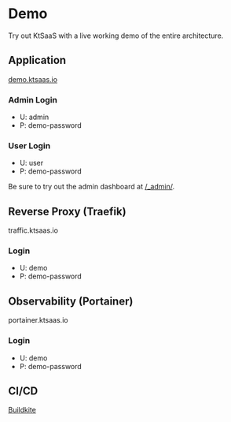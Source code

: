 # Demo

Try out KtSaaS with a live working demo of the entire architecture.

## Application

[demo.ktsaas.io](https://demo.ktsaas.io/)

### Admin Login
- U: admin
- P: demo-password

### User Login
- U: user
- P: demo-password

Be sure to try out the admin dashboard at [/_admin/](https://demo.ktsaas.io/_admin/).

## Reverse Proxy (Traefik)

traffic.ktsaas.io

### Login
- U: demo
- P: demo-password

## Observability (Portainer)

portainer.ktsaas.io

### Login
- U: demo
- P: demo-password

## CI/CD

[Buildkite](https://buildkite.com/ktsaas/)




